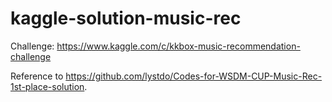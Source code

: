 # kaggle-solution-music-rec

Challenge: https://www.kaggle.com/c/kkbox-music-recommendation-challenge

Reference to https://github.com/lystdo/Codes-for-WSDM-CUP-Music-Rec-1st-place-solution.
